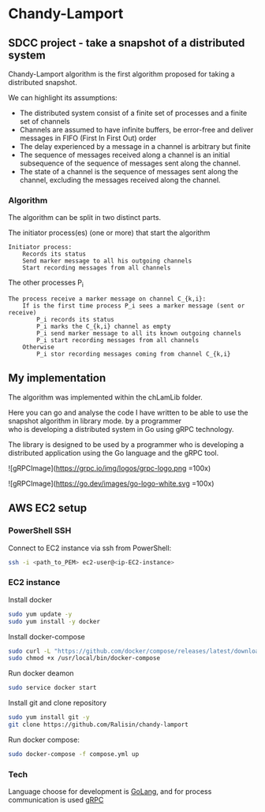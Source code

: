 # Chandy-Lamport
## SDCC project - take a snapshot of a distributed system

Chandy-Lamport algorithm is the first algorithm proposed for taking a distributed snapshot.

We can highlight its assumptions:
- The distributed system consist of a finite set of processes and a finite set of channels
- Channels are assumed to have infinite buffers, be error-free and deliver messages in FIFO (First In First Out) order
- The delay experienced by a message in a channel is arbitrary but finite
- The sequence of messages received along a channel is an initial subsequence of the sequence of messages sent along the channel.
- The state of a channel is the sequence of messages sent along the channel, excluding the messages received along the channel.

### Algorithm

The algorithm can be split in two distinct parts.

The initiator process(es) (one or more) that start the algorithm
```
Initiator process:
    Records its status
    Send marker message to all his outgoing channels
    Start recording messages from all channels
```

The other processes P<sub>i</sub>
```
The process receive a marker message on channel C_{k,i}:
    If is the first time process P_i sees a marker message (sent or receive)
        P_i records its status
        P_i marks the C_{k,i} channel as empty
        P_i send marker message to all its known outgoing channels
        P_i start recording messages from all channels
    Otherwise
        P_i stor recording messages coming from channel C_{k,i}
```

## My implementation
The algorithm was implemented within the chLamLib folder.

Here you can go and analyse the code I have written to be able to use the snapshot algorithm in library mode. by a programmer   
who is developing a distributed system in Go using gRPC technology.

The library is designed to be used by a programmer who is developing a distributed application using the Go language and the gRPC tool.

![gRPCImage](https://grpc.io/img/logos/grpc-logo.png  =100x) 

![gRPCImage](https://go.dev/images/go-logo-white.svg  =100x)

## AWS EC2 setup
### PowerShell SSH
Connect to EC2 instance via ssh from PowerShell:
```sh
ssh -i <path_to_PEM> ec2-user@<ip-EC2-instance>
```

### EC2 instance
Install docker
```sh
sudo yum update -y
sudo yum install -y docker
```

Install docker-compose
```sh
sudo curl -L "https://github.com/docker/compose/releases/latest/download/docker-compose-$(uname -s)-$(uname -m)" -o /usr/local/bin/docker-compose
sudo chmod +x /usr/local/bin/docker-compose
```

Run docker deamon
```sh
sudo service docker start
```

Install git and clone repository
```sh
sudo yum install git -y
git clone https://github.com/Ralisin/chandy-lamport
```

Run docker compose:
```sh
sudo docker-compose -f compose.yml up
```

### Tech

Language choose for development is [GoLang], and for process communication is used [gRPC]

[//]: # (Reference links)

[GoLang]: <https://go.dev/>
[gRPC]: <https://grpc.io/>